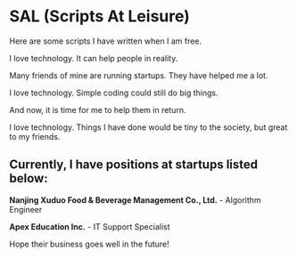 # SAL (Scripts At Leisure)
Here are some scripts I have written when I am free.

I love technology. It can help people in reality.

Many friends of mine are running startups. They have helped me a lot.

I love technology. Simple coding could still do big things.

And now, it is time for me to help them in return.

I love technology. Things I have done would be tiny to the society, but great to my friends.

 

## Currently, I have positions at startups listed below:

**Nanjing Xuduo Food & Beverage Management Co., Ltd.** - Algorithm Engineer

**Apex Education Inc.** - IT Support Specialist

 

Hope their business goes well in the future!
